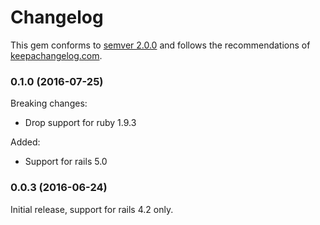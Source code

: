 # Changelog

This gem conforms to [semver 2.0.0][1] and follows the recommendations of
[keepachangelog.com][2].

### 0.1.0 (2016-07-25)

Breaking changes:

- Drop support for ruby 1.9.3

Added:

- Support for rails 5.0

### 0.0.3 (2016-06-24)

Initial release, support for rails 4.2 only.

[1]: http://semver.org/
[2]: http://keepachangelog.com/
